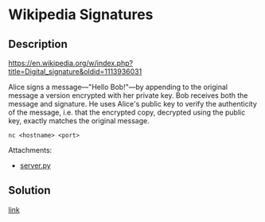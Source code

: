 # Wikipedia Signatures

## Description

https://en.wikipedia.org/w/index.php?title=Digital_signature&oldid=1113936031

Alice signs a message—"Hello Bob!"—by appending to the original message a
version encrypted with her private key. Bob receives both the message and
signature. He uses Alice's public key to verify the authenticity of the
message, i.e. that the encrypted copy, decrypted using the public key, exactly
matches the original message.

`nc <hostname> <port>`

Attachments:
  * [server.py](materials/server.py)

## Solution

[link](solution/README.md)

